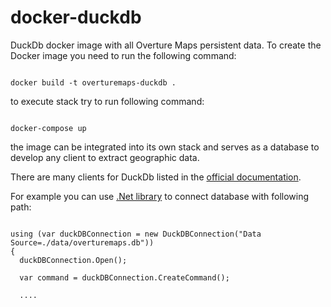 # docker-duckdb

DuckDb docker image with all Overture Maps persistent data.
To create the Docker image you need to run the following command:

```

docker build -t overturemaps-duckdb .  

```

to execute stack try to run following command:

```

docker-compose up 

```

the image can be integrated into its own stack and serves as a database to develop any client to extract geographic data.

There are many clients for DuckDb listed in the [official documentation](https://duckdb.org/docs/archive/0.8.1/api/overview).

For example you can use [.Net library](https://github.com/gzileni/DuckDB.NET) to connect database with following path:

```

using (var duckDBConnection = new DuckDBConnection("Data Source=./data/overturemaps.db"))
{
  duckDBConnection.Open();

  var command = duckDBConnection.CreateCommand();

  ....

```
